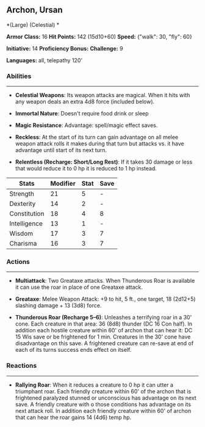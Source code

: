 ## Archon, Ursan
*(Large) (Celestial) *

**Armor Class:** 16
**Hit Points:** 142 (15d10+60)
**Speed:** {"walk": 30, "fly": 60}

**Initiative:** 14
**Proficiency Bonus:**
**Challenge:** 9

**Languages:** all, telepathy 120'

### Abilities
 --- 
- **Celestial Weapons**: Its weapon attacks are magical. When it hits with any weapon deals an extra 4d8 force (included below).

- **Immortal Nature**: Doesn't require food drink or sleep

- **Magic Resistance**: Advantage: spell/magic effect saves.

- **Reckless**: At the start of its turn can gain advantage on all melee weapon attack rolls it makes during that turn but attacks vs. it have advantage until start of its next turn.

- **Relentless (Recharge: Short/Long Rest)**: If it takes 30 damage or less that would reduce it to 0 hp it is reduced to 1 hp instead.



| Stats | Modifier | Stat | Save
| ---- | ---- | ---- | ---- |
| Strength | 21 | 5 | - |
| Dexterity | 14 | 2 | - |
| Constitution | 18 | 4 | 8 |
| Intelligence | 13 | 1 | - |
| Wisdom | 17 | 3 | 7 |
| Charisma | 16 | 3 | 7 |

### Actions
 --- 
- **Multiattack**: Two Greataxe attacks. When Thunderous Roar is available it can use the roar in place of one Greataxe attack.

- **Greataxe**: Melee Weapon Attack: +9 to hit, 5 ft., one target, 18 (2d12+5) slashing damage + 13 (3d8) force.

- **Thunderous Roar (Recharge 5–6)**: Unleashes a terrifying roar in a 30' cone. Each creature in that area: 36 (8d8) thunder (DC 16 Con half). In addition each hostile creature within 60' of archon that can hear it: DC 15 Wis save or be frightened for 1 min. Creatures in the 30' cone have disadvantage on this save. A frightened creature can re-save at end of each of its turns success ends effect on itself.

### Reactions
 --- 
- **Rallying Roar**: When it reduces a creature to 0 hp it can utter a triumphant roar. Each friendly creature within 60' of the archon that is frightened paralyzed stunned or unconscious has advantage on its next save. A friendly creature with o those conditions has advantage on its next attack roll. In addition each friendly creature within 60' of archon that can hear the roar gains 14 (4d6) temp hp.

